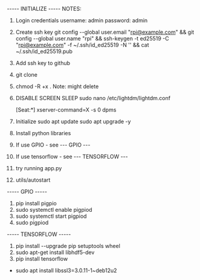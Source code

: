 ----- INITIALIZE -----
NOTES:

1. Login credentials
   username: admin
   password: admin

2. Create ssh key
   git config --global user.email "rpi@example.com" && git config --global user.name "rpi" && ssh-keygen -t ed25519 -C "rpi@example.com" -f ~/.ssh/id_ed25519 -N '' && cat ~/.ssh/id_ed25519.pub

3. Add ssh key to github

4. git clone

5) chmod -R +x . Note: might delete

6) DISABLE SCREEN SLEEP
   sudo nano /etc/lightdm/lightdm.conf

   [Seat:*]
   xserver-command=X -s 0 dpms

7) Initialize
   sudo apt update
   sudo apt upgrade -y

8) Install python libraries

9) If use GPIO - see --- GPIO ---
10) If use tensorflow - see --- TENSORFLOW ---

11) try running app.py

12) utils/autostart

----- GPIO -----

1. pip install pigpio
2. sudo systemctl enable pigpiod
3. sudo systemctl start pigpiod
4. sudo pigpiod

----- TENSORFLOW -----

1. pip install --upgrade pip setuptools wheel
2. sudo apt-get install libhdf5-dev
3. pip install tensorflow

- sudo apt install libssl3=3.0.11-1~deb12u2

